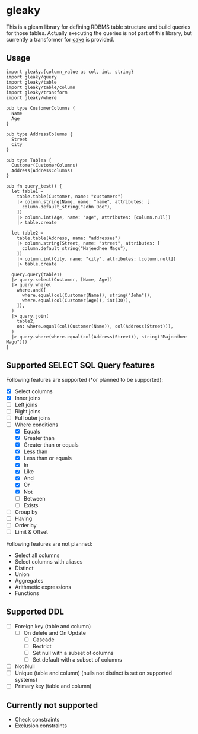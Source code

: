 # gleaky

This is a gleam library for defining RDBMS table structure and build queries for
those tables. Actually executing the queries is not part of this library, but
currently a transformer for [cake](https://github.com/inoas/gleam-cake) is
provided.

## Usage

```gleam
import gleaky.{column_value as col, int, string}
import gleaky/query
import gleaky/table
import gleaky/table/column
import gleaky/transform
import gleaky/where

pub type CustomerColumns {
  Name
  Age
}

pub type AddressColumns {
  Street
  City
}

pub type Tables {
  Customer(CustomerColumns)
  Address(AddressColumns)
}

pub fn query_test() {
  let table1 =
    table.table(Customer, name: "customers")
    |> column.string(Name, name: "name", attributes: [
      column.default_string("John Doe"),
    ])
    |> column.int(Age, name: "age", attributes: [column.null])
    |> table.create

  let table2 =
    table.table(Address, name: "addresses")
    |> column.string(Street, name: "street", attributes: [
      column.default_string("Majeedhee Magu"),
    ])
    |> column.int(City, name: "city", attributes: [column.null])
    |> table.create

  query.query(table1)
  |> query.select(Customer, [Name, Age])
  |> query.where(
    where.and([
      where.equal(col(Customer(Name)), string("John")),
      where.equal(col(Customer(Age)), int(30)),
    ]),
  )
  |> query.join(
    table2,
    on: where.equal(col(Customer(Name)), col(Address(Street))),
  )
  |> query.where(where.equal(col(Address(Street)), string("Majeedhee Magu")))
}
```

## Supported SELECT SQL Query features

Following features are supported (*or planned to be supported):

- [x] Select columns
- [x] Inner joins
- [ ] Left joins
- [ ] Right joins
- [ ] Full outer joins
- [ ] Where conditions
  - [x] Equals
  - [x] Greater than
  - [x] Greater than or equals
  - [x] Less than
  - [x] Less than or equals
  - [x] In
  - [x] Like
  - [x] And
  - [x] Or
  - [x] Not
  - [ ] Between
  - [ ] Exists
- [ ] Group by
- [ ] Having
- [ ] Order by
- [ ] Limit & Offset

Following features are not planned:

- Select all columns
- Select columns with aliases
- Distinct
- Union
- Aggregates
- Arithmetic expressions
- Functions

## Supported DDL

- [ ] Foreign key (table and column)
  - [ ] On delete and On Update
    - [ ] Cascade
    - [ ] Restrict
    - [ ] Set null with a subset of columns
    - [ ] Set default with a subset of columns
- [ ] Not Null
- [ ] Unique (table and column) (nulls not distinct is set on supported systems)
- [ ] Primary key (table and column)

## Currently not supported

- Check constraints
- Exclusion constraints
